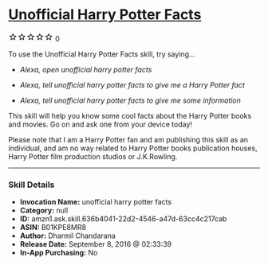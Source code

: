 # [Unofficial Harry Potter Facts](http://alexa.amazon.com/#skills/amzn1.ask.skill.636b4041-22d2-4546-a47d-63cc4c217cab)
![0 stars](../../images/ic_star_border_black_18dp_1x.png)![0 stars](../../images/ic_star_border_black_18dp_1x.png)![0 stars](../../images/ic_star_border_black_18dp_1x.png)![0 stars](../../images/ic_star_border_black_18dp_1x.png)![0 stars](../../images/ic_star_border_black_18dp_1x.png) 0

To use the Unofficial Harry Potter Facts skill, try saying...

* *Alexa, open unofficial harry potter facts*

* *Alexa, tell unofficial harry potter facts to give me a Harry Potter fact*

* *Alexa, tell unofficial harry potter facts to give me some information*

This skill will help you know some cool facts about the Harry Potter books and movies. Go on and ask one from your device today!

Please note that I am a Harry Potter fan and am publishing this skill as an individual, and am no way related to Harry Potter books publication houses, Harry Potter film production studios or J.K.Rowling.

***

### Skill Details

* **Invocation Name:** unofficial harry potter facts
* **Category:** null
* **ID:** amzn1.ask.skill.636b4041-22d2-4546-a47d-63cc4c217cab
* **ASIN:** B01KPE8MR8
* **Author:** Dharmil Chandarana
* **Release Date:** September 8, 2016 @ 02:33:39
* **In-App Purchasing:** No
